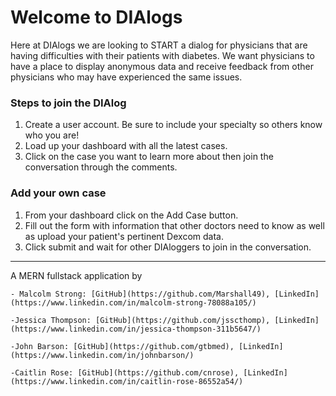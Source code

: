 # Welcome to DIAlogs

Here at DIAlogs we are looking to START a dialog for physicians that are having difficulties with their patients with diabetes. We want physicians to have a place to display anonymous data and receive feedback from other physicians who may have experienced the same issues.

### Steps to join the DIAlog
1. Create a user account. Be sure to include your specialty so others know who you are!
2. Load up your dashboard with all the latest cases.
3. Click on the case you want to learn more about then join the conversation through the comments.

### Add your own case
1. From your dashboard click on the Add Case button. 
2. Fill out the form with information that other doctors need to know as well as upload your patient's pertinent Dexcom data.
3. Click submit and wait for other DIAloggers to join in the conversation.

---

A MERN fullstack application by 

	- Malcolm Strong: [GitHub](https://github.com/Marshall49), [LinkedIn](https://www.linkedin.com/in/malcolm-strong-78088a105/)

	-Jessica Thompson: [GitHub](https://github.com/jsscthomp), [LinkedIn](https://www.linkedin.com/in/jessica-thompson-311b5647/)

	-John Barson: [GitHub](https://github.com/gtbmed), [LinkedIn](https://www.linkedin.com/in/johnbarson/)

	-Caitlin Rose: [GitHub](https://github.com/cnrose), [LinkedIn](https://www.linkedin.com/in/caitlin-rose-86552a54/)



